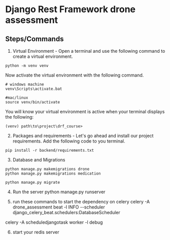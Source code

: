 # Django Rest Framework drone assessment

## Steps/Commands

1) Virtual Environment - Open a terminal and use the following command to create a virtual environment. 
```
python -m venv venv
```
Now activate the virtual environment with the following command.
```
# windows machine
venv\Scripts\activate.bat

#mac/linux
source venv/bin/activate
```
You will know your virtual environment is active when your terminal displays the following:
```
(venv) path\to\project\drf_course>
```

2) Packages and requirements -
Let's go ahead and install our project requirements. Add the following code to you terminal.

```
pip install -r backend/requirements.txt
```

3) Database and Migrations
```
python manage.py makemigrations drone
python manage.py makemigrations medication

python manage.py migrate

```

4) Run the server
python manage.py runserver

5) run these commands to start the dependency on celery 
celery -A drone_assessment beat -l INFO --scheduler django_celery_beat.schedulers:DatabaseScheduler

celery -A scheduledjangotask worker -l debug

6) start your redis server